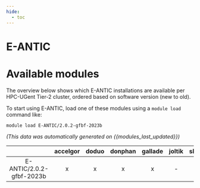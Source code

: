 ```yaml
---
hide:
  - toc
---
```


E-ANTIC
=======

# Available modules


The overview below shows which E-ANTIC installations are available per HPC-UGent Tier-2 cluster, ordered based on software version (new to old).

To start using E-ANTIC, load one of these modules using a `module load` command like:

```shell
module load E-ANTIC/2.0.2-gfbf-2023b
```

*(This data was automatically generated on {{modules_last_updated}})*  

| |accelgor|doduo|donphan|gallade|joltik|shinx|skitty|
| :---: | :---: | :---: | :---: | :---: | :---: | :---: | :---: |
|E-ANTIC/2.0.2-gfbf-2023b|x|x|x|x|-|x|x|
